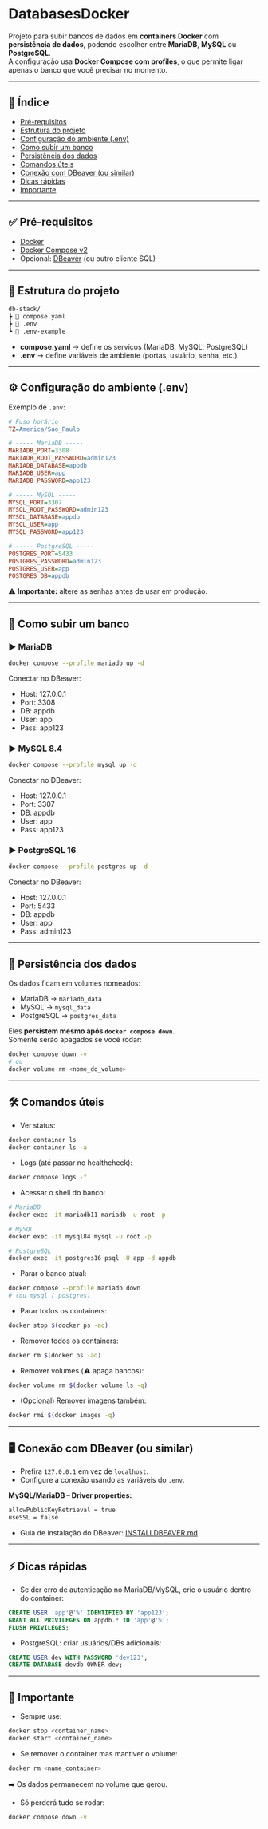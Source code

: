 # DatabasesDocker

Projeto para subir bancos de dados em **containers Docker** com **persistência de dados**, podendo escolher entre **MariaDB**, **MySQL** ou **PostgreSQL**.  
A configuração usa **Docker Compose com profiles**, o que permite ligar apenas o banco que você precisar no momento.

---

## 📑 Índice
- [Pré-requisitos](#pré-requisitos)
- [Estrutura do projeto](#estrutura-do-projeto)
- [Configuração do ambiente (.env)](#configuração-do-ambiente-env)
- [Como subir um banco](#como-subir-um-banco)
- [Persistência dos dados](#persistência-dos-dados)
- [Comandos úteis](#comandos-úteis)
- [Conexão com DBeaver (ou similar)](#conexão-com-dbeaver-ou-similar)
- [Dicas rápidas](#dicas-rápidas)
- [Importante](#importante)

---

<a id="pré-requisitos"></a>
## ✅ Pré-requisitos
- [Docker](https://docs.docker.com/get-docker/)
- [Docker Compose v2](https://docs.docker.com/compose/install/)
- Opcional: [DBeaver](./INSTALLDBEAVER.md) (ou outro cliente SQL)

---

<a id="estrutura-do-projeto"></a>
## 📂 Estrutura do projeto
```bash
db-stack/
┣ 📄 compose.yaml
┣ 📄 .env
┗ 📄 .env-example
```

- **compose.yaml** → define os serviços (MariaDB, MySQL, PostgreSQL)  
- **.env** → define variáveis de ambiente (portas, usuário, senha, etc.)

---

<a id="configuração-do-ambiente-env"></a>
## ⚙️ Configuração do ambiente (.env)

Exemplo de `.env`:

```ini
# Fuso horário
TZ=America/Sao_Paulo

# ----- MariaDB -----
MARIADB_PORT=3308
MARIADB_ROOT_PASSWORD=admin123
MARIADB_DATABASE=appdb
MARIADB_USER=app
MARIADB_PASSWORD=app123

# ----- MySQL -----
MYSQL_PORT=3307
MYSQL_ROOT_PASSWORD=admin123
MYSQL_DATABASE=appdb
MYSQL_USER=app
MYSQL_PASSWORD=app123

# ----- PostgreSQL -----
POSTGRES_PORT=5433
POSTGRES_PASSWORD=admin123
POSTGRES_USER=app
POSTGRES_DB=appdb
```

⚠️ **Importante:** altere as senhas antes de usar em produção.

---

<a id="como-subir-um-banco"></a>
## 🚀 Como subir um banco

### ▶️ MariaDB
```bash
docker compose --profile mariadb up -d
```

Conectar no DBeaver:  
- Host: 127.0.0.1  
- Port: 3308  
- DB: appdb  
- User: app  
- Pass: app123  

### ▶️ MySQL 8.4
```bash
docker compose --profile mysql up -d
```

Conectar no DBeaver:  
- Host: 127.0.0.1  
- Port: 3307  
- DB: appdb  
- User: app  
- Pass: app123  

### ▶️ PostgreSQL 16
```bash
docker compose --profile postgres up -d
```

Conectar no DBeaver:  
- Host: 127.0.0.1  
- Port: 5433  
- DB: appdb  
- User: app  
- Pass: admin123  

---

<a id="persistência-dos-dados"></a>
## 💾 Persistência dos dados

Os dados ficam em volumes nomeados:

- MariaDB → `mariadb_data`  
- MySQL → `mysql_data`  
- PostgreSQL → `postgres_data`  

Eles **persistem mesmo após `docker compose down`**.  
Somente serão apagados se você rodar:
```bash
docker compose down -v
# ou
docker volume rm <nome_do_volume>
```

---

<a id="comandos-úteis"></a>
## 🛠️ Comandos úteis

- Ver status:
```bash
docker container ls
docker container ls -a
```

- Logs (até passar no healthcheck):
```bash
docker compose logs -f
```

- Acessar o shell do banco:
```bash
# MariaDB
docker exec -it mariadb11 mariadb -u root -p

# MySQL
docker exec -it mysql84 mysql -u root -p

# PostgreSQL
docker exec -it postgres16 psql -U app -d appdb
```

- Parar o banco atual:
```bash
docker compose --profile mariadb down
# (ou mysql / postgres)
```

- Parar todos os containers:
```bash
docker stop $(docker ps -aq)
```

- Remover todos os containers:
```bash
docker rm $(docker ps -aq)
```

- Remover volumes (⚠️ apaga bancos):
```bash
docker volume rm $(docker volume ls -q)
```

- (Opcional) Remover imagens também:
```bash
docker rmi $(docker images -q)
```

---

<a id="conexão-com-dbeaver-ou-similar"></a>
## 🖥️ Conexão com DBeaver (ou similar)

- Prefira `127.0.0.1` em vez de `localhost`.  
- Configure a conexão usando as variáveis do `.env`.

**MySQL/MariaDB – Driver properties:**
```txt
allowPublicKeyRetrieval = true
useSSL = false
```

- Guia de instalação do DBeaver: [INSTALLDBEAVER.md](./INSTALLDBEAVER.md)

---

<a id="dicas-rápidas"></a>
## ⚡ Dicas rápidas

- Se der erro de autenticação no MariaDB/MySQL, crie o usuário dentro do container:
```sql
CREATE USER 'app'@'%' IDENTIFIED BY 'app123';
GRANT ALL PRIVILEGES ON appdb.* TO 'app'@'%';
FLUSH PRIVILEGES;
```

- PostgreSQL: criar usuários/DBs adicionais:
```sql
CREATE USER dev WITH PASSWORD 'dev123';
CREATE DATABASE devdb OWNER dev;
```

---

<a id="importante"></a>
## 🚨 Importante

- Sempre use:
```bash
docker stop <container_name>
docker start <container_name>
```

- Se remover o container mas mantiver o volume:
```bash
docker rm <name_container>
```
➡️ Os dados permanecem no volume que gerou.  

- Só perderá tudo se rodar:
```bash
docker compose down -v
```
